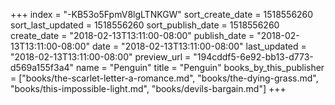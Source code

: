 +++
index = "-KB53o5FpmV8lgLTNKGW"
sort_create_date = 1518556260
sort_last_updated = 1518556260
sort_publish_date = 1518556260
create_date = "2018-02-13T13:11:00-08:00"
publish_date = "2018-02-13T13:11:00-08:00"
date = "2018-02-13T13:11:00-08:00"
last_updated = "2018-02-13T13:11:00-08:00"
preview_url = "194cddf5-6e92-bb13-d773-d569a155f3a4"
name = "Penguin"
title = "Penguin"
books_by_this_publisher = ["books/the-scarlet-letter-a-romance.md", "books/the-dying-grass.md", "books/this-impossible-light.md", "books/devils-bargain.md"]
+++
